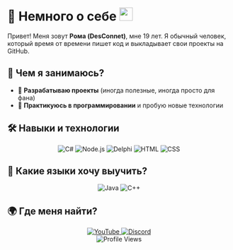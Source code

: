 # 💫 Немного о себе <img src="https://raw.githubusercontent.com/DS1NC-DesConnet/DS1NC-DesConnet/main/assets/shy.gif" width="30">

Привет! Меня зовут **Рома (DesConnet)**, мне 19 лет. Я обычный человек, который время от времени пишет код и выкладывает свои проекты на GitHub.


## 🚀 Чем я занимаюсь?
- 🔹 **Разрабатываю проекты** (иногда полезные, иногда просто для фана)
- 🔹 **Практикуюсь в программировании** и пробую новые технологии

## 🛠️ Навыки и технологии
<div align="center">
  <img src="https://img.shields.io/badge/C%23-lime?logo=csharp&logoColor=white" alt="C#">
  <img src="https://img.shields.io/badge/Node.js-3c873a?logo=node.js&logoColor=white" alt="Node.js">
  <img src="https://img.shields.io/badge/Delphi-darkred?logo=delphi&logoColor=white" alt="Delphi">
  <img src="https://img.shields.io/badge/HTML-orange?logo=html5&logoColor=white" alt="HTML">
  <img src="https://img.shields.io/badge/CSS-blue?logo=css3&logoColor=white" alt="CSS">
</div>


## 🎯 Какие языки хочу выучить?
<div align="center">
  <img src="https://img.shields.io/badge/Java-blue?logo=java&logoColor=white" alt="Java">
  <img src="https://img.shields.io/badge/C%2B%2B-blue?logo=c%2B%2B&logoColor=white" alt="C++">
</div>


## 🌍 Где меня найти?
<div align="center">
  <a href="https://youtube.com/c/DesConnet">
    <img src="https://img.shields.io/badge/YouTube-FF0000?logo=youtube&logoColor=white" alt="YouTube">
  </a>
  <a href="https://discord.com/users/1027310755760062545/">
    <img src="https://img.shields.io/badge/theDesConnet-7289DA?logo=discord&logoColor=white" alt="Discord">
  </a>
</div>


<div align="center">
  <img src="https://hit.yhype.me/github/profile?user_id=31757032" alt="Profile Views">
</div>
